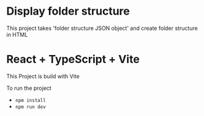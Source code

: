 # Display folder structure
This project takes 'folder structure JSON object' and create folder structure in HTML

# React + TypeScript + Vite
This Project is build with Vite

To run the project
- `npm install`
- `npm run dev`